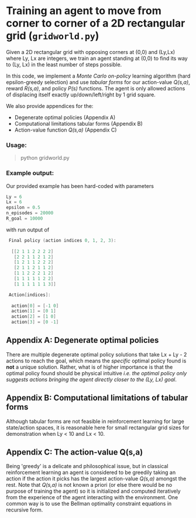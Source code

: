 # Training an agent to move from corner to corner of a 2D rectangular grid (`gridworld.py`)

Given a 2D rectangular grid with opposing corners at (0,0) and (Ly,Lx) where Ly, Lx are integers, we train an agent standing at (0,0) to find its way to (Ly, Lx) in the least number of steps possible. 

In this code, we implement a *Monte Carlo on-policy* learning algorithm (hard epsilon-greedy selection) and use *tabular forms* for our action-value *Q(s,a)*, reward *R(s,a)*, and policy *P(s)* functions. The agent is only allowed actions of displacing itself exactly up/down/left/right by 1 grid square. 

We also provide appendices for the: 
* Degenerate optimal policies (Appendix A)
* Computational limitations tabular forms (Appendix B)
* Action-value function *Q(s,a)* (Appendix C)

### Usage:

> python gridworld.py

### Example output:

Our provided example has been hard-coded with parameters

```swift
Ly = 6
Lx = 6
epsilon = 0.5
n_episodes = 20000
R_goal = 10000
```

with run output of

```swift
 Final policy (action indices 0, 1, 2, 3):
 
  [[2 1 1 2 2 2 2]
   [2 2 1 1 2 1 2]
   [1 2 1 1 2 2 2]
   [2 1 1 2 1 1 2]
   [1 1 2 2 2 1 2]
   [1 1 1 1 1 2 2]
   [1 1 1 1 1 1 3]]

 Action[indices]:
 
  action[0] = [-1 0]
  action[1] = [0 1]
  action[2] = [1 0]
  action[3] = [0 -1]
```

## Appendix A: Degenerate optimal policies

There are multiple degenerate optimal policy solutions that take Lx + Ly - 2 actions to reach the goal, which means the _specific_ optimal policy found is **not** a unique solution. Rather, what is of higher importance is that the optimal policy found should be physical intuitive *i.e. the optimal policy only suggests actions bringing the agent directly closer to the (Ly, Lx) goal*. 

## Appendix B: Computational limitations of tabular forms

Although tabular forms are not feasible in reinforcement learning for large state/action spaces, it is reasonable here for small rectangular grid sizes for demonstration when Ly < 10 and Lx < 10.

## Appendix C: The action-value Q(s,a)

Being 'greedy' is a delicate and philosophical issue, but in classical reinforcement learning an agent is considered to be greedily taking an action if the action it picks has the largest action-value *Q(s,a)* amongst the rest. Note that *Q(s,a)* is not known a priori (or else there would be no purpose of training the agent) so it is initialized and computed iteratively from the experience of the agent interacting with the environment. One common way is to use the Bellman optimality constraint equations in recursive form.